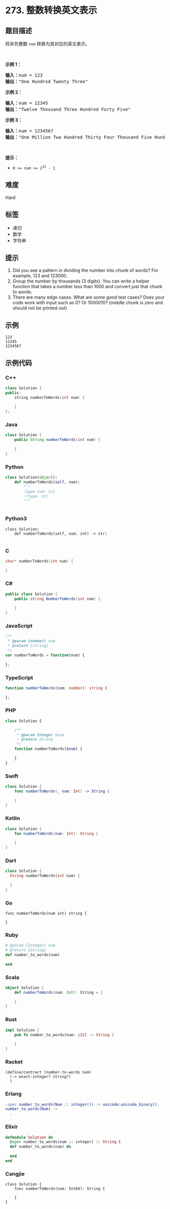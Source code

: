 # 273. 整数转换英文表示

## 题目描述

<p>将非负整数 <code>num</code> 转换为其对应的英文表示。</p>

<p>&nbsp;</p>

<p><strong>示例 1：</strong></p>

<pre>
<strong>输入：</strong>num = 123
<strong>输出：</strong>"One Hundred Twenty Three"
</pre>

<p><strong>示例 2：</strong></p>

<pre>
<strong>输入：</strong>num = 12345
<strong>输出：</strong>"Twelve Thousand Three Hundred Forty Five"
</pre>

<p><strong>示例 3：</strong></p>

<pre>
<strong>输入：</strong>num = 1234567
<strong>输出：</strong>"One Million Two Hundred Thirty Four Thousand Five Hundred Sixty Seven"
</pre>

<p>&nbsp;</p>

<p><strong>提示：</strong></p>

<ul>
	<li><code>0 &lt;= num &lt;= 2<sup>31</sup> - 1</code></li>
</ul>


## 难度

Hard

## 标签

- 递归
- 数学
- 字符串

## 提示

1. Did you see a pattern in dividing the number into chunk of words? For example, 123 and 123000.
2. Group the number by thousands (3 digits). You can write a helper function that takes a number less than 1000 and convert just that chunk to words.
3. There are many edge cases. What are some good test cases? Does your code work with input such as 0? Or 1000010? (middle chunk is zero and should not be printed out)

## 示例

```
123
12345
1234567
```

## 示例代码

### C++

```cpp
class Solution {
public:
    string numberToWords(int num) {
        
    }
};
```

### Java

```java
class Solution {
    public String numberToWords(int num) {
        
    }
}
```

### Python

```python
class Solution(object):
    def numberToWords(self, num):
        """
        :type num: int
        :rtype: str
        """
        
```

### Python3

```python3
class Solution:
    def numberToWords(self, num: int) -> str:
        
```

### C

```c
char* numberToWords(int num) {
    
}
```

### C#

```csharp
public class Solution {
    public string NumberToWords(int num) {
        
    }
}
```

### JavaScript

```javascript
/**
 * @param {number} num
 * @return {string}
 */
var numberToWords = function(num) {
    
};
```

### TypeScript

```typescript
function numberToWords(num: number): string {
    
};
```

### PHP

```php
class Solution {

    /**
     * @param Integer $num
     * @return String
     */
    function numberToWords($num) {
        
    }
}
```

### Swift

```swift
class Solution {
    func numberToWords(_ num: Int) -> String {
        
    }
}
```

### Kotlin

```kotlin
class Solution {
    fun numberToWords(num: Int): String {
        
    }
}
```

### Dart

```dart
class Solution {
  String numberToWords(int num) {
    
  }
}
```

### Go

```golang
func numberToWords(num int) string {
    
}
```

### Ruby

```ruby
# @param {Integer} num
# @return {String}
def number_to_words(num)
    
end
```

### Scala

```scala
object Solution {
    def numberToWords(num: Int): String = {
        
    }
}
```

### Rust

```rust
impl Solution {
    pub fn number_to_words(num: i32) -> String {
        
    }
}
```

### Racket

```racket
(define/contract (number-to-words num)
  (-> exact-integer? string?)
  )
```

### Erlang

```erlang
-spec number_to_words(Num :: integer()) -> unicode:unicode_binary().
number_to_words(Num) ->
  .
```

### Elixir

```elixir
defmodule Solution do
  @spec number_to_words(num :: integer) :: String.t
  def number_to_words(num) do
    
  end
end
```

### Cangjie

```cangjie
class Solution {
    func numberToWords(num: Int64): String {

    }
}
```

